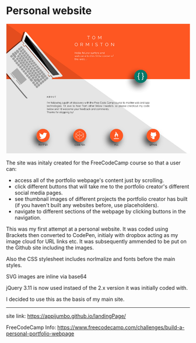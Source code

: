 # Personal website


<a href="https://appijumbo.github.io/landingPage/"><img src="./extras/land.jpg" width="600"></a>

The site was initaly created for the FreeCodeCamp course so that a user can:

  * access all of the portfolio webpage's content just by scrolling.
  * click different buttons that will take me to the portfolio creator's different social media pages.
  * see thumbnail images of different projects the portfolio creator has built (if you haven't built any websites before, use placeholders).
  * navigate to different sections of the webpage by clicking buttons in the navigation.

This was my first attempt at a personal website. It was coded using Brackets then converted to CodePen, initialy with dropbox acting as my image cloud for URL links etc. 
It was subsequently ammended to be put on the Github site including the images.

Also the CSS stylesheet includes norlmalize and fonts before the main styles.

SVG images are inline via base64

jQuery 3.11 is now used instaed of the 2.x version it was initially coded with.


I decided to use this as the basis of my main site.

---
site link: https://appijumbo.github.io/landingPage/

FreeCodeCamp Info: https://www.freecodecamp.com/challenges/build-a-personal-portfolio-webpage